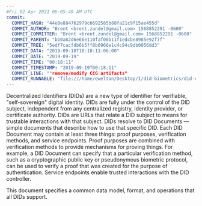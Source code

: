 ```yaml
---
#Fri 02 Apr 2021 06:05:49 AM UTC
commit:
  COMMIT_HASH: "44e0e884762979c6692585b88fa21c9f15ae455d"
  COMMIT_AUTHOR: "Brent <brent.zundel@gmail.com> 1568852291 -0600"
  COMMIT_COMMITTER: "Brent <brent.zundel@gmail.com> 1568852291 -0600"
  COMMIT_PARENT: "bb0a82d6e66e110faf08b11f1edcbe8985e92f7f"
  COMMIT_TREE: "5edf7cacfdb6b5ff8b6966e1c4c94c9db0056dd3"
  COMMIT_DATA: "2019-09-18T18:18:11-06:00"
  COMMIT_DATE: "2019-09-19"
  COMMIT_TIME: "00:18:11"
  COMMIT_TIMESTAMP: "2019-09-19T00:18:11"
  COMMIT_LINE: ""remove/modify CCG artifacts"
  COMMIT_RUNNABLE: "file:///home/ewelton/Desktop/I/did-biometrics/did-core-dataset/analysis/gitinfo/44e0e884762979c6692585b88fa21c9f15ae455d/snapshot/index.html"
---
```


<section id="abstract">
<p>
Decentralized Identifiers (DIDs) are a new type of identifier for
verifiable, "self-sovereign" digital identity. DIDs are fully under the
control of the DID subject, independent from any centralized registry,
identity provider, or certificate authority. DIDs are URLs that relate
a DID subject to means for trustable interactions with that subject.
DIDs resolve to DID Documents — simple documents that describe how to
use that specific DID. Each DID Document may contain at least three
things: proof purposes, verification methods, and service endpoints.
Proof purposes are combined with verification methods to provide mechanisms
for proving things. For example, a DID Document can specify that a particular
verification method, such as a cryptographic public key or pseudonymous
biometric protocol, can be used to verify a proof that was created for the
purpose of authentication. Service endpoints enable trusted interactions with
the DID controller.
    </p>
<p>
This document specifies a common data model, format, and operations
that all DIDs support.
    </p>
</section>
